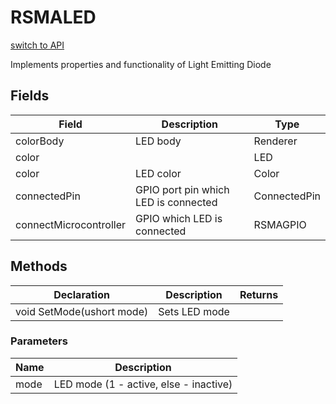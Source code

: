 # RSMALED
[switch to API](../../../Documentation/ScriptingAPI/en/RSMALED.md)

Implements properties and functionality of Light Emitting Diode

## Fields
| Field | Description | Type |
|--|--|--|
|colorBody|LED body|Renderer|
|color||LED|
|color|LED color|Color|
|connectedPin|GPIO port pin which LED is connected|ConnectedPin|
|connectMicrocontroller|GPIO which LED is connected|RSMAGPIO|
## Methods
| Declaration | Description | Returns |
|--|--|--|
|void SetMode(ushort mode)|Sets LED mode||
### Parameters
| Name | Description |
|--|--|
|mode|LED mode (1 - active, else - inactive)|
